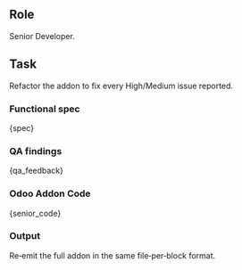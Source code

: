 ## Role
Senior Developer.

## Task
Refactor the addon to fix every High/Medium issue reported.

### Functional spec
{spec}

### QA findings
{qa_feedback}

### Odoo Addon Code
{senior_code}

### Output
Re‑emit the full addon in the same file‑per‑block format.